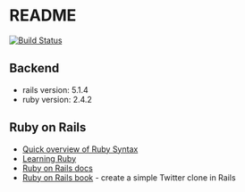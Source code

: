 # README
[![Build Status](https://travis-ci.org/rusucosmin/guacamole.svg?branch=master)](https://travis-ci.org/rusucosmin/guacamole)

## Backend

- rails version: 5.1.4
- ruby version: 2.4.2

## Ruby on Rails
- [Quick overview of Ruby Syntax](https://www.sololearn.com/Course/Ruby/)
- [Learning Ruby](http://index-of.es/Programming/Ruby/O'Reilly%20Learning%20Ruby.pdf)
- [Ruby on Rails docs](http://guides.rubyonrails.org/)
- [Ruby on Rails book](https://www.railstutorial.org/book) - create a simple Twitter clone in Rails
